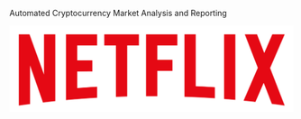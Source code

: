 Automated Cryptocurrency Market Analysis and Reporting 

![Netflix_logo](https://github.com/krishnavamsi42/NETFLIX-_SQL_PROJECT/blob/main/logo.png)
